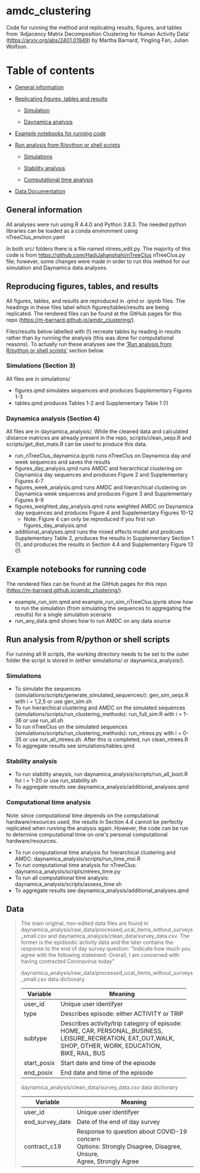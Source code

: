 # amdc_clustering
Code for running the method and replicating results, figures, and tables from 'Adjacency Matrix Decomposition Clustering for Human Activity Data' (https://arxiv.org/abs/2401.01949) by Martha Barnard, Yingling Fan, Julian Wolfson.

# Table of contents
* [General information](#general-information)
  
* [Replicating figures, tables and results](#reproducing-figures-tables-and-results)

    * [Simulation](#simulations-section-3)
  
    * [Daynamica analysis](#daynamica-analysis-section-4)
 
*  [Example notebooks for running code](#example-notebooks-for-running-code)
  
*  [Run analysis from R/python or shell scripts](#run-analysis-from-rpython-or-shell-scripts)
  
    * [Simulations](#simulations)
      
    * [Stability analysis](#stability-analysis)
 
    * [Computational time analysis](#computational-time-analysis)
      
* [Data Documentation](#data-see-daynamica_analysis)

## General information
All analyses were run using R 4.4.0 and Python 3.8.3. The needed python libraries can be loaded as a conda environment using nTreeClus_environ.yaml

In both src/ folders there is a file named ntrees_edit.py. The majority of this code is from https://github.com/HadiJahanshahi/nTreeClus nTreeClus.py file; however, some changes were made in order to run this method for our simulation and Daynamica data analyses. 

## Reproducing figures, tables, and results

All figures, tables, and results are reproduced in .qmd or .ipynb files. The headings in these files label which figures/tables/results are being replicated. The rendered files can be found at the GitHub pages for this repo (https://m-barnard.github.io/amdc_clustering/).

Files/results below labelled with (!) recreate tables by reading in results rather than by running the analysis (this was done for computational reasons). To actually run these analyses see the ['Run analysis from R/python or shell scripts'](#run-analysis-from-rpython-or-shell-scripts) section below. 

### Simulations (Section 3)

All files are in simulations/

* figures.qmd simulates sequences and produces Supplementary Figures 1-3
* tables.qmd produces Tables 1-2 and Supplementary Table 1 (!)

### Daynamica analysis (Section 4)

All files are in daynamica_analysis/. While the cleaned data and calculated distance matrices are already present in the repo, scripts/clean_seqs.R and scripts/get_dist_mats.R can be used to produce this data.

* run_nTreeClus_daynamica.ipynb runs nTreeClus on Daynamica day and week sequences and saves the results
* figures_day_analysis.qmd runs AMDC and hierarchical clustering on Daynamica day sequences and produces Figure 2 and Supplementary Figures 4-7
* figures_week_analysis.qmd runs AMDC and hierarchical clustering on Daynamica week sequences and produces Figure 3 and Supplementary Figures 8-9
* figures_weighted_day_analysis.qmd runs weighted AMDC on Daynamica day sequences and produces Figure 4 and Supplementary Figures 10-12
     * Note: Figure 4 can only be reproduced if you first run figures_day_analysis.qmd
* additional_analyses.qmd runs the mixed effects model and prodcues Supplementary Table 2, produces the results in Supplementary Section 1 (!), and produces the results in Section 4.4 and Supplementary Figure 13 (!)

##  Example notebooks for running code

The rendered files can be found at the GitHub pages for this repo (https://m-barnard.github.io/amdc_clustering/).

* example_run_sim.qmd and example_run_sim_nTreeClus.ipynb show how to run the simulation (from simulating the sequences to aggregating the results) for a single simulation scenario
* run_any_data.qmd shows how to run AMDC on any data source

## Run analysis from R/python or shell scripts

For running all R scripts, the working directory needs to be set to the outer folder the script is stored in (either simulations/ or daynamica_analysis/).

### Simulations

* To simulate the sequences (simulations/scripts/generate_simulated_sequences/): gen_sim_seqs.R with i = 1,2,5 or use gen_sim.sh
* To run hierarchical clustering and AMDC on the simulated sequences (simulations/scripts/run_clustering_methods): run_full_sim.R with i = 1-36 or use run_all.sh
* To run nTreeClus on the simulated sequences (simulations/scripts/run_clustering_methods): run_ntress.py with i = 0-35 or use run_all_ntrees.sh. After this is completed, run clean_ntrees.R
* To aggregate results see simulations/tables.qmd

### Stability analysis

* To run stability anaysis, run daynamica_analysis/scripts/run_all_boot.R for i = 1-20 or use run_stability.sh
* To aggregate results see daynamica_analysis/additional_analyses.qmd

### Computational time analysis

Note: since computational time depends on the computational hardware/resources used, the results in Section 4.4 cannot be perfectly replicated when running the analysis again. However, the code can be run to determine computational time on one's personal computational hardware/resources.

* To run computational time analysis for hierarchical clustering and AMDC: daynamica_analysis/scripts/run_time_msi.R
* To run computational time analysis for nTreeClus: daynamica_analysis/scripts/ntrees_time.py
* To run all computational time analysis: daynamica_analysis/scripts/assess_time.sh
* To aggregate results see daynamica_analysis/additional_analyses.qmd


## Data
> The main original, non-edited data files are found in daynamica_analysis/raw_data/processed_ucal_items_without_surveys_small.csv and daynamica_analysis/clean_data/survey_data.csv. The former is the epidsodic activity data and the later contains the response to the end of day survey question: "Indicate how much you agree with the following statement: Overall, I am concerned with having contracted Coronavirus today"
> 
> daynamica_analysis/raw_data/processed_ucal_items_without_surveys_small.csv data dictionary
>
> | Variable | Meaning |
> |---|---|
> | user_id | Unique user identifyer |
> | type | Describes episode: either ACTIVITY or TRIP |
> | subtype | Describes activity/trip category of episode: <br>HOME, CAR, PERSONAL_BUSINESS, <br>LEISURE_RECREATION, EAT_OUT,WALK, <br>SHOP, OTHER, WORK, EDUCATION, <br>BIKE, RAIL, BUS |
> | start_posix | Start date and time of the episode |
> | end_posix | End date and time of the episode |
>
> daynamica_analysis/clean_data/survey_data.csv data dictionary
>
> | Variable | Meaning |
> |---|---|
> | user_id | Unique user identifyer |
> | eod_survey_date | Date of the end of day survey |
> | contract_c19 | Response to question about COVID-19 concern<br>Options: Strongly Disagree, Disagree, Unsure,<br>Agree, Strongly Agree |
>




